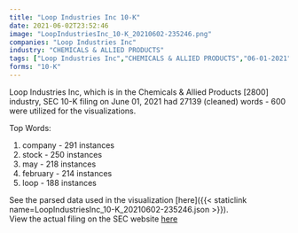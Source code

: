 ```yaml
---
title: "Loop Industries Inc 10-K"
date: 2021-06-02T23:52:46
image: "LoopIndustriesInc_10-K_20210602-235246.png"
companies: "Loop Industries Inc"
industry: "CHEMICALS & ALLIED PRODUCTS"
tags: ["Loop Industries Inc","CHEMICALS & ALLIED PRODUCTS","06-01-2021","10-K"]
forms: "10-K"
---
```

Loop Industries Inc, which is in the Chemicals & Allied Products [2800] industry, SEC 10-K filing on June 01, 2021 had 27139 (cleaned) words - 600 were utilized for the visualizations.

Top Words:
1. company - 291 instances
2. stock - 250 instances
3. may - 218 instances
4. february - 214 instances
5. loop - 188 instances


See the parsed data used in the visualization [here]({{< staticlink name=LoopIndustriesInc_10-K_20210602-235246.json >}}).  
View the actual filing on the SEC website [here](https://www.sec.gov/Archives/edgar/data/1504678/0001654954-21-006409.txt)